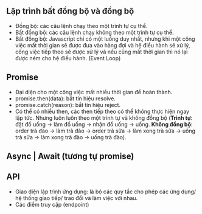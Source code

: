 ## Lập trình bất đồng bộ và đồng bộ
- Đồng bộ: các câu lệnh chạy theo một trình tự cụ thể.
- Bất đồng bộ: các câu lệnh chạy không theo một trình tự cụ thể.
- Bất đồng bộ: Javascript chỉ có một luồng duy nhất, nhưng khi một công việc mất thời gian sẽ được đưa vào hàng đợi và hệ điều hành sẽ xử lý, công việc tiếp theo sẽ được xử lý và nếu cũng mất thời gian thì nó lại được ném cho hệ điều hành. (Event Loop)
## Promise
- Đại diện cho một công việc mất nhiều thời gian để hoàn thành.
- promise.then(data): bắt tín hiệu resolve.
- promise.catch(reason): bắt tín hiệu reject.
- Có thể có nhiều then, các then tiếp theo có thể không thực hiện ngay lập tức. Nhưng luôn luôn theo một trình tự và không đồng bộ (**Trình tự**: đặt đồ uống -> làm đồ uống -> nhận đồ uống -> uống. **Không đồng bộ**: order trà đào -> làm trà đào -> order trà sữa -> làm xong trà sữa -> uống trà sữa -> làm xong trà đào -> uống trà đào).
## Async | Await (tương tự promise)
## API
- Giao diện lập trình ứng dụng: là bộ các quy tắc cho phép các ứng dụng/ hệ thống giao tiếp/ trao đổi và làm việc với nhau.
- Các điểm truy cập (endpoint)